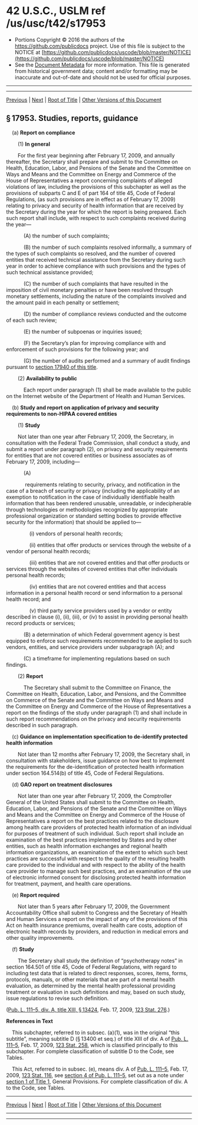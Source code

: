 ---
---

# 42 U.S.C., USLM ref /us/usc/t42/s17953

* Portions Copyright © 2016 the authors of the https://github.com/publicdocs project.
  Use of this file is subject to the NOTICE at [https://github.com/publicdocs/uscode/blob/master/NOTICE](https://github.com/publicdocs/uscode/blob/master/NOTICE)
* See the [Document Metadata](././../../../../../..//README.md) for more information.
  This file is generated from historical government data; content and/or formatting may be inaccurate and out-of-date and should not be used for official purposes.

----------
----------

[Previous](./../../../../../..//us/usc/t42/ch156/schIII/ptB/m__us_usc_t42_s17952.md) | [Next](./../../../../../..//us/usc/t42/ch157/m__us_usc_t42_ch157.md) | [Root of Title](./../../../../../../) | [Other Versions of this Document](https://publicdocs.github.io/go/links?ns=uslm&ref=%2Fus%2Fusc%2Ft42%2Fs17953)

## § 17953. Studies, reports, guidance

    (a) __Report on compliance__ 

        (1) __In general__ 

        For the first year beginning after February 17, 2009, and annually thereafter, the Secretary shall prepare and submit to the Committee on Health, Education, Labor, and Pensions of the Senate and the Committee on Ways and Means and the Committee on Energy and Commerce of the House of Representatives a report concerning complaints of alleged violations of law, including the provisions of this subchapter as well as the provisions of subparts C and E of part 164 of title 45, Code of Federal Regulations, (as such provisions are in effect as of February 17, 2009) relating to privacy and security of health information that are received by the Secretary during the year for which the report is being prepared. Each such report shall include, with respect to such complaints received during the year—

            (A) the number of such complaints;

            (B) the number of such complaints resolved informally, a summary of the types of such complaints so resolved, and the number of covered entities that received technical assistance from the Secretary during such year in order to achieve compliance with such provisions and the types of such technical assistance provided;

            (C) the number of such complaints that have resulted in the imposition of civil monetary penalties or have been resolved through monetary settlements, including the nature of the complaints involved and the amount paid in each penalty or settlement;

            (D) the number of compliance reviews conducted and the outcome of each such review;

            (E) the number of subpoenas or inquiries issued;

            (F) the Secretary’s plan for improving compliance with and enforcement of such provisions for the following year; and

            (G) the number of audits performed and a summary of audit findings pursuant to [section 17940 of this title][/us/usc/t42/s17940].

        (2) __Availability to public__ 

            Each report under paragraph (1) shall be made available to the public on the Internet website of the Department of Health and Human Services.

    (b) __Study and report on application of privacy and security requirements to non-HIPAA covered entities__ 

        (1) __Study__ 

        Not later than one year after February 17, 2009, the Secretary, in consultation with the Federal Trade Commission, shall conduct a study, and submit a report under paragraph (2), on privacy and security requirements for entities that are not covered entities or business associates as of February 17, 2009, including—

            (A)

             requirements relating to security, privacy, and notification in the case of a breach of security or privacy (including the applicability of an exemption to notification in the case of individually identifiable health information that has been rendered unusable, unreadable, or indecipherable through technologies or methodologies recognized by appropriate professional organization or standard setting bodies to provide effective security for the information) that should be applied to—

                (i) vendors of personal health records;

                (ii) entities that offer products or services through the website of a vendor of personal health records;

                (iii) entities that are not covered entities and that offer products or services through the websites of covered entities that offer individuals personal health records;

                (iv) entities that are not covered entities and that access information in a personal health record or send information to a personal health record; and

                (v) third party service providers used by a vendor or entity described in clause (i), (ii), (iii), or (iv) to assist in providing personal health record products or services;

            (B) a determination of which Federal government agency is best equipped to enforce such requirements recommended to be applied to such vendors, entities, and service providers under subparagraph (A); and

            (C) a timeframe for implementing regulations based on such findings.

        (2) __Report__ 

            The Secretary shall submit to the Committee on Finance, the Committee on Health, Education, Labor, and Pensions, and the Committee on Commerce of the Senate and the Committee on Ways and Means and the Committee on Energy and Commerce of the House of Representatives a report on the findings of the study under paragraph (1) and shall include in such report recommendations on the privacy and security requirements described in such paragraph.

    (c) __Guidance on implementation specification to de-identify protected health information__ 

        Not later than 12 months after February 17, 2009, the Secretary shall, in consultation with stakeholders, issue guidance on how best to implement the requirements for the de-identification of protected health information under section 164.514(b) of title 45, Code of Federal Regulations.

    (d) __GAO report on treatment disclosures__ 

        Not later than one year after February 17, 2009, the Comptroller General of the United States shall submit to the Committee on Health, Education, Labor, and Pensions of the Senate and the Committee on Ways and Means and the Committee on Energy and Commerce of the House of Representatives a report on the best practices related to the disclosure among health care providers of protected health information of an individual for purposes of treatment of such individual. Such report shall include an examination of the best practices implemented by States and by other entities, such as health information exchanges and regional health information organizations, an examination of the extent to which such best practices are successful with respect to the quality of the resulting health care provided to the individual and with respect to the ability of the health care provider to manage such best practices, and an examination of the use of electronic informed consent for disclosing protected health information for treatment, payment, and health care operations.

    (e) __Report required__ 

        Not later than 5 years after February 17, 2009, the Government Accountability Office shall submit to Congress and the Secretary of Health and Human Services a report on the impact of any of the provisions of this Act on health insurance premiums, overall health care costs, adoption of electronic health records by providers, and reduction in medical errors and other quality improvements.

    (f) __Study__ 

        The Secretary shall study the definition of “psychotherapy notes” in section 164.501 of title 45, Code of Federal Regulations, with regard to including test data that is related to direct responses, scores, items, forms, protocols, manuals, or other materials that are part of a mental health evaluation, as determined by the mental health professional providing treatment or evaluation in such definitions and may, based on such study, issue regulations to revise such definition.

([Pub. L. 111–5, div. A, title XIII, § 13424][/us/pl/111/5/s13424], Feb. 17, 2009, [123 Stat. 276][/us/stat/123/276].)

 __References in Text__ 

    This subchapter, referred to in subsec. (a)(1), was in the original “this subtitle”, meaning subtitle D (§ 13400 et seq.) of title XIII of div. A of [Pub. L. 111–5][/us/pl/111/5], Feb. 17, 2009, [123 Stat. 258][/us/stat/123/258], which is classified principally to this subchapter. For complete classification of subtitle D to the Code, see Tables.

    This Act, referred to in subsec. (e), means div. A of [Pub. L. 111–5][/us/pl/111/5], Feb. 17, 2009, [123 Stat. 116][/us/stat/123/116], see [section 4 of Pub. L. 111–5][/us/pl/111/5/s4], set out as a note under [section 1 of Title 1][/us/usc/t1/s1], General Provisions. For complete classification of div. A to the Code, see Tables.

----------

[Previous](./../../../../../..//us/usc/t42/ch156/schIII/ptB/m__us_usc_t42_s17952.md) | [Next](./../../../../../..//us/usc/t42/ch157/m__us_usc_t42_ch157.md) | [Root of Title](./../../../../../../) | [Other Versions of this Document](https://publicdocs.github.io/go/links?ns=uslm&ref=%2Fus%2Fusc%2Ft42%2Fs17953)

----------
----------

[/us/usc/t42/s17940]: https://publicdocs.github.io/go/links?ns=uslm&ref=%2Fus%2Fusc%2Ft42%2Fs17940
[/us/pl/111/5/s13424]: https://publicdocs.github.io/go/links?ns=uslm&ref=%2Fus%2Fpl%2F111%2F5%2Fs13424
[/us/stat/123/276]: https://publicdocs.github.io/go/links?ns=uslm&ref=%2Fus%2Fstat%2F123%2F276
[/us/pl/111/5]: https://publicdocs.github.io/go/links?ns=uslm&ref=%2Fus%2Fpl%2F111%2F5
[/us/stat/123/258]: https://publicdocs.github.io/go/links?ns=uslm&ref=%2Fus%2Fstat%2F123%2F258
[/us/pl/111/5]: https://publicdocs.github.io/go/links?ns=uslm&ref=%2Fus%2Fpl%2F111%2F5
[/us/stat/123/116]: https://publicdocs.github.io/go/links?ns=uslm&ref=%2Fus%2Fstat%2F123%2F116
[/us/pl/111/5/s4]: https://publicdocs.github.io/go/links?ns=uslm&ref=%2Fus%2Fpl%2F111%2F5%2Fs4
[/us/usc/t1/s1]: https://publicdocs.github.io/go/links?ns=uslm&ref=%2Fus%2Fusc%2Ft1%2Fs1


